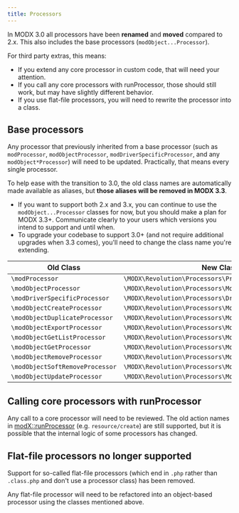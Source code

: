```yaml
---
title: Processors
---
```


In MODX 3.0 all processors have been **renamed** and **moved** compared to 2.x. This also includes the base processors (`modObject...Processor`).

For third party extras, this means:

-   If you extend any core processor in custom code, that will need your attention.
-   If you call any core processors with runProcessor, those should still work, but may have slightly different behavior.
-   If you use flat-file processors, you will need to rewrite the processor into a class.

## Base processors

Any processor that previously inherited from a base processor (such as `modProcessor`, `modObjectProcessor`, `modDriverSpecificProcessor`, and any `modObject*Processor`) will need to be updated. Practically, that means every single processor.

To help ease with the transition to 3.0, the old class names are automatically made available as aliases, but **those aliases will be removed in MODX 3.3**.

-   If you want to support both 2.x and 3.x, you can continue to use the `modObject...Processor` classes for now, but you should make a plan for MODX 3.3+. Communicate clearly to your users which versions you intend to support and until when.
-   To upgrade your codebase to support 3.0+ (and not require additional upgrades when 3.3 comes), you'll need to change the class name you're extending.

| Old Class                       | New Class                                               |
| ------------------------------- | ------------------------------------------------------- |
| `\modProcessor`                 | `\MODX\Revolution\Processors\Processor`                 |
| `\modObjectProcessor`           | `\MODX\Revolution\Processors\ModelProcessor`            |
| `\modDriverSpecificProcessor`   | `\MODX\Revolution\Processors\DriverSpecificProcessor`   |
| `\modObjectCreateProcessor`     | `\MODX\Revolution\Processors\Model\CreateProcessor`     |
| `\modObjectDuplicateProcessor`  | `\MODX\Revolution\Processors\Model\DuplicateProcessor`  |
| `\modObjectExportProcessor`     | `\MODX\Revolution\Processors\Model\ExportProcessor`     |
| `\modObjectGetListProcessor`    | `\MODX\Revolution\Processors\Model\GetListProcessor`    |
| `\modObjectGetProcessor`        | `\MODX\Revolution\Processors\Model\GetProcessor`        |
| `\modObjectRemoveProcessor`     | `\MODX\Revolution\Processors\Model\RemoveProcessor`     |
| `\modObjectSoftRemoveProcessor` | `\MODX\Revolution\Processors\Model\SoftRemoveProcessor` |
| `\modObjectUpdateProcessor`     | `\MODX\Revolution\Processors\Model\UpdateProcessor`     |

## Calling core processors with runProcessor

Any call to a core processor will need to be reviewed. The old action names in [modX::runProcessor](extending-modx/modx-class/reference/modx.runprocessor) (e.g. `resource/create`) are still supported, but it is possible that the internal logic of some processors has changed.

## Flat-file processors no longer supported

Support for so-called flat-file processors (which end in `.php` rather than `.class.php` and don't use a processor class) has been removed.

Any flat-file processor will need to be refactored into an object-based processor using the classes mentioned above.
